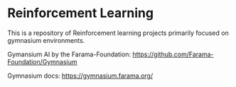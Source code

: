 # Reinforcement Learning

This is a repository of Reinforcement learning projects primarily focused on gymnasium environments.

Gymansium AI by the Farama-Foundation: https://github.com/Farama-Foundation/Gymnasium

Gymnasium docs: https://gymnasium.farama.org/
